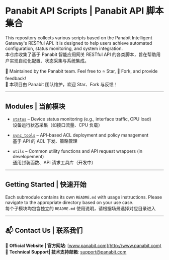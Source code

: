 # Panabit API Scripts  | Panabit API 脚本集合

This repository collects various scripts based on the Panabit Intelligent Gateway's RESTful API. It is designed to help users achieve automated configuration, status monitoring, and system integration.  
本仓库收集了基于 Panabit 智能应用网关 RESTful API 的各类脚本，旨在帮助用户实现自动化配置、状态采集与系统集成。

📌 Maintained by the Panabit team. Feel free to ⭐ Star, 🔱 Fork, and provide feedback!  
📌 本项目由 Panabit 团队维护，欢迎 Star、Fork 与反馈！

---

## Modules  | 当前模块

- [`status`](https://github.com/Panabit-Software/Panabit-API-Scripts/blob/main/status/README.md) – Device status monitoring (e.g., interface traffic, CPU load)  
  设备运行状态采集（如接口流量、CPU 负载）

- [`sync_tools`](sync_tools/README.md) – API-based ACL deployment and policy management          
  基于 API 的 ACL 下发、策略管理

- `utils` – Common utility functions and API request wrappers (in developement)  
  通用封装函数、API 请求工具库（开发中）

---

## Getting Started  | 快速开始

Each submodule contains its own `README.md` with usage instructions. Please navigate to the appropriate directory based on your use case.  
每个子模块均包含独立的 `README.md` 使用说明，请根据场景选择对应目录进入


--- 

## 📬 Contact Us  | 联系我们

🔗 **Official Website | 官方网站**: [www.panabit.com](http://www.panabit.com)  
📧 **Technical Support| 技术支持邮箱**: support@panabit.com  




